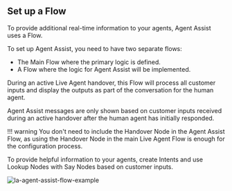 ## Set up a Flow

To provide additional real-time information to your agents, Agent Assist uses a Flow.

To set up Agent Assist, you need to have two separate flows:

- The Main Flow where the primary logic is defined.
- A Flow where the logic for Agent Assist will be implemented.

During an active Live Agent handover, this Flow will process all customer inputs and display the outputs as part of the conversation for the human agent.

Agent Assist messages are only shown based on customer inputs received during an active handover after the human agent has initially responded.

!!! warning
    You don't need to include the Handover Node in the Agent Assist Flow, as using the Handover Node in the main Live Agent Flow is enough for the configuration process.

To provide helpful information to your agents, create Intents and use Lookup Nodes with Say Nodes based on customer inputs.

![la-agent-assist-flow-example](https://docs.cognigy.com/ai/handover-providers/images/la-agent-assist-flow-example.png)
